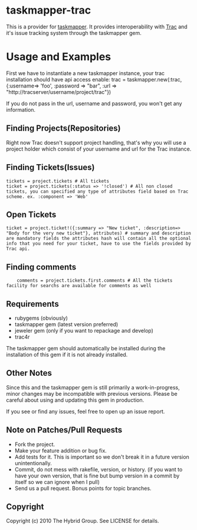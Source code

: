 # taskmapper-trac

This is a provider for [taskmapper](http://ticketrb.com). It provides interoperability with [Trac](http://trac.edgewall.org) and it's issue tracking system through the taskmapper gem.

# Usage and Examples

First we have to instantiate a new taskmapper instance, your trac installation should have api access enable:
    trac = taskmapper.new(:trac, {:username=> 'foo', :password => "bar", :url => "http://tracserver/username/project/trac"})

If you do not pass in the url, username and password, you won't get any information.

## Finding Projects(Repositories)

Right now Trac doesn't support project handling, that's why you will use a project holder which consist of your username and url for the Trac instance.

## Finding Tickets(Issues)

    tickets = project.tickets # All tickets
    ticket = project.tickets(:status => '!closed') # All non closed tickets, you can specified any type of attributes field based on Trac scheme. ex. :component => 'Web'

## Open Tickets

	ticket = project.ticket!({:summary => "New ticket", :description=> "Body for the very new ticket"}, attributes) # summary and description are mandatory fields the attributes hash will contain all the optional info that you need for your ticket, have to use the fields provided by Trac api.

## Finding comments

        comments = project.tickets.first.comments # All the tickets facility for searchs are available for comments as well


## Requirements

* rubygems (obviously)
* taskmapper gem (latest version preferred)
* jeweler gem (only if you want to repackage and develop)
* trac4r

The taskmapper gem should automatically be installed during the installation of this gem if it is not already installed.

## Other Notes

Since this and the taskmapper gem is still primarily a work-in-progress, minor changes may be incompatible with previous versions. Please be careful about using and updating this gem in production.

If you see or find any issues, feel free to open up an issue report.


## Note on Patches/Pull Requests

* Fork the project.
* Make your feature addition or bug fix.
* Add tests for it. This is important so we don't break it in a
  future version unintentionally.
* Commit, do not mess with rakefile, version, or history.
  (if you want to have your own version, that is fine but bump version in a commit by itself so we can ignore when I pull)
* Send us a pull request. Bonus points for topic branches.

## Copyright

Copyright (c) 2010 The Hybrid Group. See LICENSE for details.


